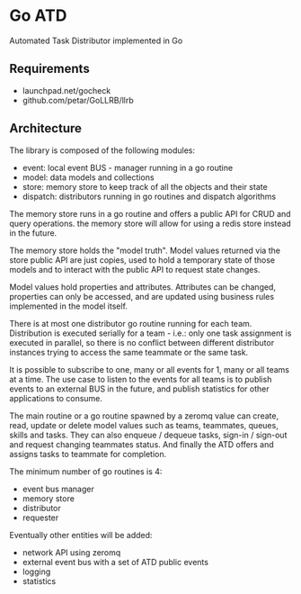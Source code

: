 # Go ATD #

Automated Task Distributor implemented in Go

## Requirements ##

  * launchpad.net/gocheck
  * github.com/petar/GoLLRB/llrb

## Architecture ##

The library is composed of the following modules:

  * event: local event BUS - manager running in a go routine
  * model: data models and collections
  * store: memory store to keep track of all the objects and their state
  * dispatch: distributors running in go routines and dispatch algorithms

The memory store runs in a go routine and offers a public API for CRUD
and query operations. the memory store will allow for using a redis
store instead in the future.

The memory store holds the "model truth". Model values returned via the store
public API are just copies, used to hold a temporary state of those models
and to interact with the public API to request state changes.

Model values hold properties and attributes. Attributes can be changed,
properties can only be accessed, and are updated using business rules
implemented in the model itself.

There is at most one distributor go routine running for each team. Distribution
is executed serially for a team - i.e.: only one task assignment is executed
in parallel, so there is no conflict between different distributor instances
trying to access the same teammate or the same task.

It is possible to subscribe to one, many or all events for 1, many or all
teams at a time. The use case to listen to the events for all teams is to publish
events to an external BUS in the future, and publish statistics for other
applications to consume.

The main routine or a go routine spawned by a zeromq value can create, read,
update or delete model values such as teams, teammates, queues, skills and
tasks. They can also enqueue / dequeue tasks, sign-in / sign-out and request
changing teammates status. And finally the ATD offers and assigns tasks to
teammate for completion.

The minimum number of go routines is 4:

  * event bus manager
  * memory store
  * distributor
  * requester

Eventually other entities will be added:

  * network API using zeromq
  * external event bus with a set of ATD public events
  * logging
  * statistics
